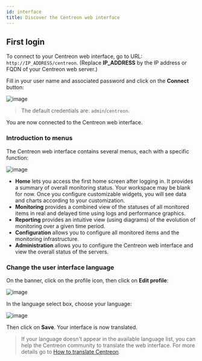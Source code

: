 ```yaml
---
id: interface
title: Discover the Centreon web interface
---
```


## First login

To connect to your Centreon web interface, go to URL: `http://IP_ADDRESS/centreon`. (Replace **IP_ADDRESS** by the IP address or FQDN of your Centreon web server.)

Fill in your user name and associated password and click on the **Connect** button:

![image](../assets/getting-started/aconnection.png)

>The default credentials are: `admin`/`centreon`. 

You are now connected to the Centreon web interface.

### Introduction to menus

The Centreon web interface contains several menus, each with a specific function:

![image](../assets/getting-started/amenu.png)

* **Home** lets you access the first home screen after logging in. It provides a summary of overall monitoring status.
  Your workspace may be blank for now. Once you configure customizable widgets, you will see data and charts according
  to your customization.
* **Monitoring** provides a combined view of the statuses of all monitored items in real and delayed time using logs and
  performance graphics.
* **Reporting** provides an intuitive view (using diagrams) of the evolution of monitoring over a given time period.
* **Configuration** allows you to configure all monitored items and the monitoring infrastructure.
* **Administration** allows you to configure the Centreon web interface and view the overall status of the servers.

### Change the user interface language

On the banner, click on the profile icon, then click on **Edit profile**:

![image](../assets/getting-started/change_language_1.png)

In the language select box, choose your language:

![image](../assets/getting-started/change_language_2.png)

Then click on **Save**. Your interface is now translated.

> If your language doesn't appear in the available language list, you can help the Centreon community to translate
> the web interface. For more details go to  [How to translate Centreon](../developer/developer-translate-centreon.html).
